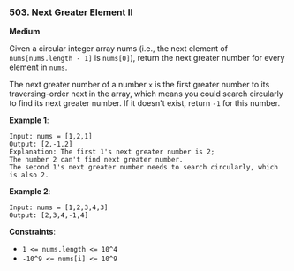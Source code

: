 ### 503. Next Greater Element II
**Medium**

Given a circular integer array nums (i.e., the next element of `nums[nums.length - 1]` is `nums[0]`), return the next greater number for every element in `nums`.

The next greater number of a number `x` is the first greater number to its traversing-order next in the array, which means you could search circularly to find its next greater number. If it doesn't exist, return `-1` for this number.

**Example 1**:
```
Input: nums = [1,2,1]
Output: [2,-1,2]
Explanation: The first 1's next greater number is 2; 
The number 2 can't find next greater number. 
The second 1's next greater number needs to search circularly, which is also 2.
```

**Example 2**:
```
Input: nums = [1,2,3,4,3]
Output: [2,3,4,-1,4]
```

**Constraints**:

* `1 <= nums.length <= 10^4`
* `-10^9 <= nums[i] <= 10^9`